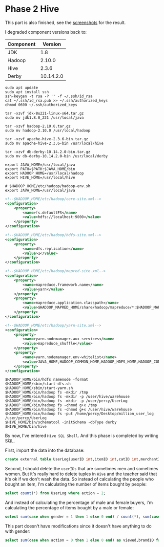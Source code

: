 # Phase 2 Hive

This part is also finished, see the [screenshots](screenshots) for the result.

I degraded component versions back to:

| Component | Version   |
| --------- | --------- |
| JDK       | 1.8       |
| Hadoop    | 2.10.0    |
| Hive      | 2.3.6     |
| Derby     | 10.14.2.0 |

```shell
sudo apt update
sudo apt install ssh
ssh-keygen -t rsa -P '' -f ~/.ssh/id_rsa
cat ~/.ssh/id_rsa.pub >> ~/.ssh/authorized_keys
chmod 0600 ~/.ssh/authorized_keys

tar -xzvf jdk-8u221-linux-x64.tar.gz
sudo mv jdk1.8.0_221 /usr/local/java

tar -xzvf hadoop-2.10.0.tar.gz
sudo mv hadoop-2.10.0 /usr/local/hadoop

tar -xzvf apache-hive-2.3.6-bin.tar.gz
sudo mv apache-hive-2.3.6-bin /usr/local/hive

tar -xzvf db-derby-10.14.2.0-bin.tar.gz
sudo mv db-derby-10.14.2.0-bin /usr/local/derby

export JAVA_HOME=/usr/local/java
export PATH=$PATH:$JAVA_HOME/bin
export HADOOP_HOME=/usr/local/hadoop
export HIVE_HOME=/usr/local/hive
```

```shell
# $HADOOP_HOME/etc/hadoop/hadoop-env.sh
export JAVA_HOME=/usr/local/java
```

```xml
<!--$HADOOP_HOME/etc/hadoop/core-site.xml-->
<configuration>   
    <property>
        <name>fs.defaultFS</name>
        <value>hdfs://localhost:9000</value>
    </property>
</configuration>

<!--$HADOOP_HOME/etc/hadoop/hdfs-site.xml-->
<configuration>
    <property>
        <name>dfs.replication</name>
        <value>1</value>
    </property>
</configuration>

<!--$HADOOP_HOME/etc/hadoop/mapred-site.xml-->
<configuration>
    <property>
        <name>mapreduce.framework.name</name>
        <value>yarn</value>
    </property>
    <property>
        <name>mapreduce.application.classpath</name>
        <value>$HADOOP_MAPRED_HOME/share/hadoop/mapreduce/*:$HADOOP_MAPRED_HOME/share/hadoop/mapreduce/lib/*</value>
    </property>
</configuration>

<!--$HADOOP_HOME/etc/hadoop/yarn-site.xml-->
<configuration>
    <property>
        <name>yarn.nodemanager.aux-services</name>
        <value>mapreduce_shuffle</value>
    </property>
    <property>
        <name>yarn.nodemanager.env-whitelist</name>
        <value>JAVA_HOME,HADOOP_COMMON_HOME,HADOOP_HDFS_HOME,HADOOP_CONF_DIR,CLASSPATH_PREPEND_DISTCACHE,HADOOP_YARN_HOME,HADOOP_MAPRED_HOME</value>
    </property>
</configuration>
```

```shell
$HADOOP_HOME/bin/hdfs namenode -format
$HADOOP_HOME/sbin/start-dfs.sh
$HADOOP_HOME/sbin/start-yarn.sh
$HADOOP_HOME/bin/hadoop fs -mkdir /tmp
$HADOOP_HOME/bin/hadoop fs -mkdir -p /user/hive/warehouse
$HADOOP_HOME/bin/hadoop fs -mkdir -p /user/percy/UserLog
$HADOOP_HOME/bin/hadoop fs -chmod g+x /tmp
$HADOOP_HOME/bin/hadoop fs -chmod g+x /user/hive/warehouse
$HADOOP_HOME/bin/hadoop fs -put /home/percy/Desktop/million_user_log /user/percy/UserLog
$HIVE_HOME/bin/schematool -initSchema -dbType derby
$HIVE_HOME/bin/hive
```

By now, I've entered `Hive SQL Shell`. And this phase is completed by writing SQL.

First, import the data into the database:

```sql
create external table UserLog(userID int,itemID int,catID int,merchantID int,brandID int,month int,day int,action int,ageRange int,gender int,province string) row format delimited fields terminated by ',' stored as textfile location '/user/percy/UserLog';
```

Second, I should delete the `userIDs` that are sometimes men and sometimes women. But it's really hard to delete tuples in `Hive` and the teacher said that it's ok if we don't wash the data. So instead of calculating the people who bought an item, I'm calculating the number of items bought by people:

```sql
select count(*) from UserLog where action = 2;
```

And instead of calculating the percentage of male and female buyers, I'm calculating the percentage of items bought by a male or female:

```sql
select sum(case when gender = 1 then 1 else 0 end) / count(*), sum(case when gender = 2 then 1 else 0 end) / count(*) from UserLog where action = 2;
```

This part doesn't have modifications since it doesn't have anything to do with gender:

```sql
select sum(case when action = 0 then 1 else 0 end) as viewed,brandID from UserLog group by brandID order by viewed desc limit 10;
```


